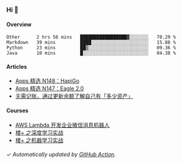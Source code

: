### Hi 👋

#### Overview

<!--START_SECTION:waka-->
```text
Other      2 hrs 56 mins   █████████████████▓░░░░░░░   70.29 % 
Markdown   39 mins         ████░░░░░░░░░░░░░░░░░░░░░   15.88 % 
Python     23 mins         ██▒░░░░░░░░░░░░░░░░░░░░░░   09.36 % 
Java       10 mins         █░░░░░░░░░░░░░░░░░░░░░░░░   04.38 % 
```
<!--END_SECTION:waka-->

#### Articles

<!-- BLOG:START -->
- [Apps 精选 N148：HapiGo](http://huhuhang.com/post/product-hunt/product-hunt-n148)
- [Apps 精选 N147：Eagle 2.0](http://huhuhang.com/post/product-hunt/product-hunt-n147)
- [无需记账，通过更新余额了解自己有「多少资产」](http://huhuhang.com/post/sspai/64506)
<!-- BLOG:END -->

#### Courses

<!-- SYL:START -->
- [AWS Lambda 开发企业微信消息机器人](https://lanqiao.cn/courses/2868)
- [楼+ 之深度学习实战](https://lanqiao.cn/courses/2617)
- [楼+ 之机器学习实战](https://lanqiao.cn/courses/2616)
<!-- SYL:END -->

###### ✓ Automatically updated by [GitHub Action](https://github.com/huhuhang/huhuhang/actions).

